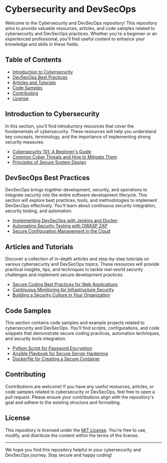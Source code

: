# Cybersecurity and DevSecOps

Welcome to the Cybersecurity and DevSecOps repository! This repository aims to provide valuable resources, articles, and code samples related to cybersecurity and DevSecOps practices. Whether you're a beginner or an experienced professional, you'll find useful content to enhance your knowledge and skills in these fields.

## Table of Contents

- [Introduction to Cybersecurity](#introduction-to-cybersecurity)
- [DevSecOps Best Practices](#devsecops-best-practices)
- [Articles and Tutorials](#articles-and-tutorials)
- [Code Samples](#code-samples)
- [Contributing](#contributing)
- [License](#license)

## Introduction to Cybersecurity

In this section, you'll find introductory resources that cover the fundamentals of cybersecurity. These resources will help you understand key concepts, terminology, and the importance of implementing strong security measures.

- [Cybersecurity 101: A Beginner's Guide](./intro/cybersecurity-101.md)
- [Common Cyber Threats and How to Mitigate Them](./intro/common-cyber-threats.md)
- [Principles of Secure System Design](./intro/secure-system-design.md)

## DevSecOps Best Practices

DevSecOps brings together development, security, and operations to integrate security into the entire software development lifecycle. This section will explore best practices, tools, and methodologies to implement DevSecOps effectively. You'll learn about continuous security integration, security testing, and automation.

- [Implementing DevSecOps with Jenkins and Docker](./devsecops/devsecops-with-jenkins-docker.md)
- [Automating Security Testing with OWASP ZAP](./devsecops/security-testing-with-owasp-zap.md)
- [Secure Configuration Management in the Cloud](./devsecops/secure-configuration-management.md)

## Articles and Tutorials

Discover a collection of in-depth articles and step-by-step tutorials on various cybersecurity and DevSecOps topics. These resources will provide practical insights, tips, and techniques to tackle real-world security challenges and implement secure development practices.

- [Secure Coding Best Practices for Web Applications](./articles/secure-coding-web-applications.md)
- [Continuous Monitoring for Infrastructure Security](./articles/continuous-monitoring-infrastructure-security.md)
- [Building a Security Culture in Your Organization](./articles/building-security-culture.md)

## Code Samples

This section contains code samples and example projects related to cybersecurity and DevSecOps. You'll find scripts, configurations, and code snippets that demonstrate secure coding practices, automation techniques, and security tools integration.

- [Python Script for Password Encryption](./code-samples/password-encryption.py)
- [Ansible Playbook for Secure Server Hardening](./code-samples/secure-server-hardening.yml)
- [Dockerfile for Creating a Secure Container](./code-samples/secure-container-dockerfile)

## Contributing

Contributions are welcome! If you have any useful resources, articles, or code samples related to cybersecurity or DevSecOps, feel free to open a pull request. Please ensure your contributions align with the repository's goal and adhere to the existing structure and formatting.

## License

This repository is licensed under the [MIT License](LICENSE). You're free to use, modify, and distribute the content within the terms of the license.

---

We hope you find this repository helpful in your cybersecurity and DevSecOps journey. Stay secure and happy coding!
